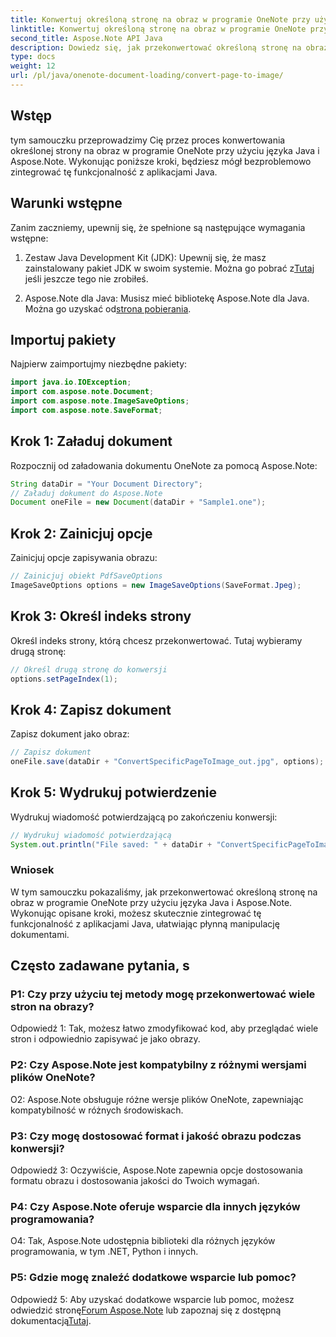 ```yaml
---
title: Konwertuj określoną stronę na obraz w programie OneNote przy użyciu języka Java
linktitle: Konwertuj określoną stronę na obraz w programie OneNote przy użyciu języka Java
second_title: Aspose.Note API Java
description: Dowiedz się, jak przekonwertować określoną stronę na obraz w programie OneNote przy użyciu języka Java z Aspose.Note. Postępuj zgodnie z naszym przewodnikiem krok po kroku, aby zapewnić bezproblemową integrację.
type: docs
weight: 12
url: /pl/java/onenote-document-loading/convert-page-to-image/
---
```

## Wstęp

tym samouczku przeprowadzimy Cię przez proces konwertowania określonej strony na obraz w programie OneNote przy użyciu języka Java i Aspose.Note. Wykonując poniższe kroki, będziesz mógł bezproblemowo zintegrować tę funkcjonalność z aplikacjami Java.

## Warunki wstępne

Zanim zaczniemy, upewnij się, że spełnione są następujące wymagania wstępne:

1.  Zestaw Java Development Kit (JDK): Upewnij się, że masz zainstalowany pakiet JDK w swoim systemie. Można go pobrać z[Tutaj](https://www.oracle.com/java/technologies/javase-jdk11-downloads.html) jeśli jeszcze tego nie zrobiłeś.

2.  Aspose.Note dla Java: Musisz mieć bibliotekę Aspose.Note dla Java. Można go uzyskać od[strona pobierania](https://releases.aspose.com/note/java/).

## Importuj pakiety

Najpierw zaimportujmy niezbędne pakiety:

```java
import java.io.IOException;
import com.aspose.note.Document;
import com.aspose.note.ImageSaveOptions;
import com.aspose.note.SaveFormat;
```

## Krok 1: Załaduj dokument

Rozpocznij od załadowania dokumentu OneNote za pomocą Aspose.Note:

```java
String dataDir = "Your Document Directory";
// Załaduj dokument do Aspose.Note
Document oneFile = new Document(dataDir + "Sample1.one");
```

## Krok 2: Zainicjuj opcje

Zainicjuj opcje zapisywania obrazu:

```java
// Zainicjuj obiekt PdfSaveOptions
ImageSaveOptions options = new ImageSaveOptions(SaveFormat.Jpeg);
```

## Krok 3: Określ indeks strony

Określ indeks strony, którą chcesz przekonwertować. Tutaj wybieramy drugą stronę:

```java
// Określ drugą stronę do konwersji
options.setPageIndex(1);
```

## Krok 4: Zapisz dokument

Zapisz dokument jako obraz:

```java
// Zapisz dokument
oneFile.save(dataDir + "ConvertSpecificPageToImage_out.jpg", options);
```

## Krok 5: Wydrukuj potwierdzenie

Wydrukuj wiadomość potwierdzającą po zakończeniu konwersji:

```java
// Wydrukuj wiadomość potwierdzającą
System.out.println("File saved: " + dataDir + "ConvertSpecificPageToImage_out.jpg");
```

### Wniosek

W tym samouczku pokazaliśmy, jak przekonwertować określoną stronę na obraz w programie OneNote przy użyciu języka Java i Aspose.Note. Wykonując opisane kroki, możesz skutecznie zintegrować tę funkcjonalność z aplikacjami Java, ułatwiając płynną manipulację dokumentami.

## Często zadawane pytania, s

### P1: Czy przy użyciu tej metody mogę przekonwertować wiele stron na obrazy?

Odpowiedź 1: Tak, możesz łatwo zmodyfikować kod, aby przeglądać wiele stron i odpowiednio zapisywać je jako obrazy.

### P2: Czy Aspose.Note jest kompatybilny z różnymi wersjami plików OneNote?

O2: Aspose.Note obsługuje różne wersje plików OneNote, zapewniając kompatybilność w różnych środowiskach.

### P3: Czy mogę dostosować format i jakość obrazu podczas konwersji?

Odpowiedź 3: Oczywiście, Aspose.Note zapewnia opcje dostosowania formatu obrazu i dostosowania jakości do Twoich wymagań.

### P4: Czy Aspose.Note oferuje wsparcie dla innych języków programowania?

O4: Tak, Aspose.Note udostępnia biblioteki dla różnych języków programowania, w tym .NET, Python i innych.

### P5: Gdzie mogę znaleźć dodatkowe wsparcie lub pomoc?

 Odpowiedź 5: Aby uzyskać dodatkowe wsparcie lub pomoc, możesz odwiedzić stronę[Forum Aspose.Note](https://forum.aspose.com/c/note/28) lub zapoznaj się z dostępną dokumentacją[Tutaj](https://reference.aspose.com/note/java/).